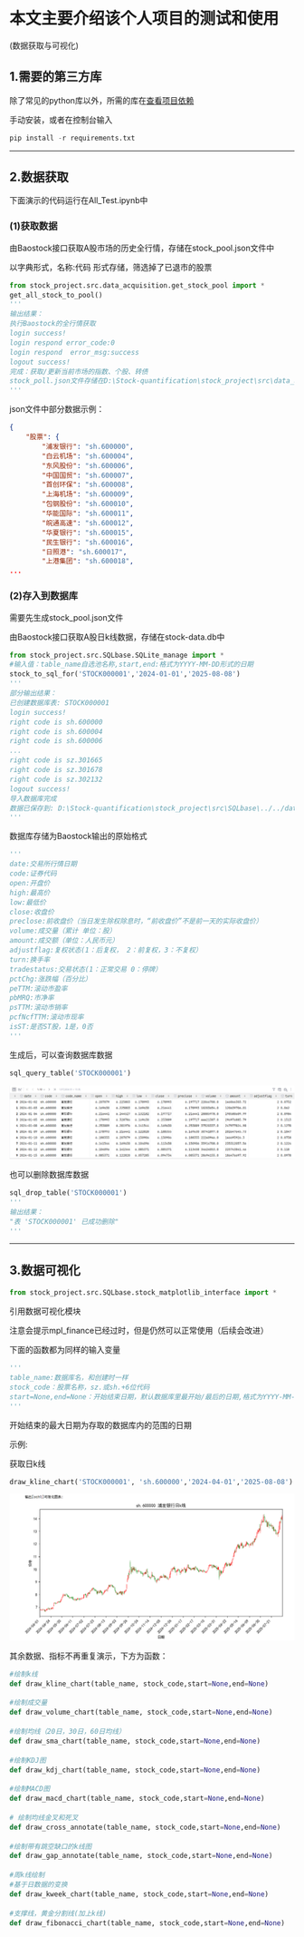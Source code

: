 # 本文主要介绍该个人项目的测试和使用

(数据获取与可视化)

## 1.需要的第三方库

除了常见的python库以外，所需的库在[查看项目依赖](./../requirements.txt)

手动安装，或者在控制台输入

```python
pip install -r requirements.txt
```

---



## 2.数据获取

下面演示的代码运行在All_Test.ipynb中

### (1)获取数据

由Baostock接口获取A股市场的历史全行情，存储在stock_pool.json文件中

以字典形式，名称:代码 形式存储，筛选掉了已退市的股票

```python
from stock_project.src.data_acquisition.get_stock_pool import *
get_all_stock_to_pool()
'''
输出结果：
执行Baostock的全行情获取
login success!
login respond error_code:0
login respond  error_msg:success
logout success!
完成：获取/更新当前市场的指数、个股、转债
stock_poll.json文件存储在D:\Stock-quantification\stock_project\src\data_acquisition\../../data\stock_pool.json
'''
```

json文件中部分数据示例：

```json
{
    "股票": {
        "浦发银行": "sh.600000",
        "白云机场": "sh.600004",
        "东风股份": "sh.600006",
        "中国国贸": "sh.600007",
        "首创环保": "sh.600008",
        "上海机场": "sh.600009",
        "包钢股份": "sh.600010",
        "华能国际": "sh.600011",
        "皖通高速": "sh.600012",
        "华夏银行": "sh.600015",
        "民生银行": "sh.600016",
        "日照港": "sh.600017",
        "上港集团": "sh.600018",
...
```



### (2)存入到数据库

需要先生成stock_pool.json文件

由Baostock接口获取A股日k线数据，存储在stock-data.db中

```python
from stock_project.src.SQLbase.SQLite_manage import *
#输入值：table_name自选池名称,start,end:格式为YYYY-MM-DD形式的日期
stock_to_sql_for('STOCK000001','2024-01-01','2025-08-08')
'''
部分输出结果：
已创建数据库表: STOCK000001
login success!
right code is sh.600000
right code is sh.600004
right code is sh.600006
...
right code is sz.301665
right code is sz.301678
right code is sz.302132
logout success!
导入数据库完成
数据已保存到: D:\Stock-quantification\stock_project\src\SQLbase\../../data\stock-data.db
'''
```

数据库存储为Baostock输出的原始格式

```python
'''
date:交易所行情日期
code:证券代码
open:开盘价
high:最高价
low:最低价
close:收盘价
preclose:前收盘价（当日发生除权除息时，“前收盘价”不是前一天的实际收盘价）
volume:成交量（累计 单位：股）
amount:成交额（单位：人民币元）
adjustflag:复权状态(1：后复权， 2：前复权，3：不复权）
turn:换手率
tradestatus:交易状态(1：正常交易 0：停牌）
pctChg:涨跌幅（百分比）
peTTM:滚动市盈率
pbMRQ:市净率
psTTM:滚动市销率
pcfNcfTTM:滚动市现率
isST:是否ST股，1是，0否
'''
```

生成后，可以查询数据库数据

```python
sql_query_table('STOCK000001')
```

![数据库数据](images/sql_data1.png)

也可以删除数据库数据

```python
sql_drop_table('STOCK000001')
'''
输出结果：
"表 'STOCK000001' 已成功删除"
'''
```

---



## 3.数据可视化

```python
from stock_project.src.SQLbase.stock_matplotlib_interface import *
```

引用数据可视化模块

注意会提示mpl_finance已经过时，但是仍然可以正常使用（后续会改进）

下面的函数都为同样的输入变量

```python
'''
table_name:数据库名，和创建时一样
stock_code：股票名称，sz.或sh.+6位代码
start=None,end=None：开始结束日期，默认数据库里最开始/最后的日期,格式为YYYY-MM-DD
'''
```

开始结束的最大日期为存取的数据库内的范围的日期

示例:

获取日k线

```python
draw_kline_chart('STOCK000001', 'sh.600000','2024-04-01','2025-08-08')
```

![k线可视化](images/sql_data2.png)

其余数据、指标不再重复演示，下方为函数：

```python
#绘制k线
def draw_kline_chart(table_name, stock_code,start=None,end=None)

#绘制成交量
def draw_volume_chart(table_name, stock_code,start=None,end=None)

#绘制均线（20日，30日，60日均线）
def draw_sma_chart(table_name, stock_code,start=None,end=None)

#绘制KDJ图
def draw_kdj_chart(table_name, stock_code,start=None,end=None)

#绘制MACD图
def draw_macd_chart(table_name, stock_code,start=None,end=None)

# 绘制均线金叉和死叉
def draw_cross_annotate(table_name, stock_code,start=None,end=None)

#绘制带有跳空缺口的k线图
def draw_gap_annotate(table_name, stock_code,start=None,end=None)

#周k线绘制
#基于日数据的变换
def draw_kweek_chart(table_name, stock_code,start=None,end=None)

#支撑线，黄金分割线(加上k线)
def draw_fibonacci_chart(table_name, stock_code,start=None,end=None)
```


